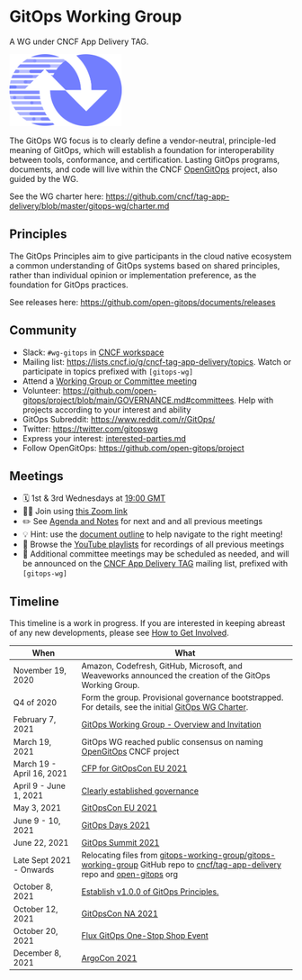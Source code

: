 # GitOps Working Group

A WG under CNCF App Delivery TAG.

<!-- markdownlint-disable MD033 -->
<p><img src="https://raw.githubusercontent.com/gitops-working-group/gitops-working-group/main/assets/logos/GWG/icon/color/gitopswg-icon-color.svg" alt="GitOps Working Group logo icon color" width="200"></p>

The GitOps WG focus is to clearly define a vendor-neutral, principle-led meaning of GitOps, which will establish a foundation for interoperability between tools, conformance, and certification.
Lasting GitOps programs, documents, and code will live within the CNCF [OpenGitOps](https://github.com/open-gitops) project, also guided by the WG.

See the WG charter here: <https://github.com/cncf/tag-app-delivery/blob/master/gitops-wg/charter.md>

## Principles

The GitOps Principles aim to give participants in the cloud native ecosystem a common understanding of GitOps systems based on shared principles, rather than individual opinion or implementation preference, as the foundation for GitOps practices.

See releases here: <https://github.com/open-gitops/documents/releases>

## Community

- Slack: `#wg-gitops` in [CNCF workspace](https://slack.cncf.io/)
- Mailing list: <https://lists.cncf.io/g/cncf-tag-app-delivery/topics>. Watch or participate in topics prefixed with `[gitops-wg]`
- Attend a [Working Group or Committee meeting](#meetings)
- Volunteer: <https://github.com/open-gitops/project/blob/main/GOVERNANCE.md#committees>. Help with projects according to your interest and ability
- GitOps Subreddit: <https://www.reddit.com/r/GitOps/>
- Twitter: <https://twitter.com/gitopswg>
- Express your interest: [interested-parties.md](./interested-parties.md)
- Follow OpenGitOps: <https://github.com/open-gitops/project>

## Meetings

- 🗓 1st & 3rd Wednesdays at [19:00 GMT](https://greenwichmeantime.com/time-gadgets/time-zone-converter/)
- 👩‍💻 Join using [this Zoom link](https://zoom.us/j/93779536510?pwd=TEFzbGRzREI3MVlkZmluemVkMEhHdz09)
- ✏️ See [Agenda and Notes](https://docs.google.com/document/d/1hxifmCdOV5_FbKloDJRWZQHq0ge-trXJKF-BgV4wHVk/) for next and and all previous meetings
- 💡 Hint: use the [document outline](https://support.google.com/docs/answer/6367684) to help navigate to the right meeting!
- 📼 Browse the [YouTube playlists](https://www.youtube.com/channel/UCI6iqYuuI4gZuOCZaks5i1g/playlists) for recordings of all previous meetings
- 📧 Additional committee meetings may be scheduled as needed, and will be announced on the [CNCF App Delivery TAG](https://github.com/cncf/tag-app-delivery) mailing list, prefixed with `[gitops-wg]`

## Timeline

This timeline is a work in progress.
If you are interested in keeping abreast of any new developments, please see [How to Get Involved](https://opengitops.dev/get-involved/).

| When | What |
| -- | -- |
| November 19, 2020 | Amazon, Codefresh, GitHub, Microsoft, and Weaveworks announced the creation of the GitOps Working Group. |
| Q4 of 2020 | Form the group. Provisional governance bootstrapped. For details, see the initial [GitOps WG Charter](https://docs.google.com/document/d/11EZfvB2FFI837nMmArnyv-wizsIJvc-4_xdgfoUXF4o/view). |
| February 7, 2021 | [GitOps Working Group - Overview and Invitation](https://archive.fosdem.org/2021/schedule/event/gitops_working_group/) |
| March 19, 2021 | GitOps WG reached public consensus on naming [OpenGitOps](https://github.com/open-gitops/project) CNCF project |
| March 19 - April 16, 2021 | [CFP for GitOpsCon EU 2021](https://docs.google.com/forms/d/e/1FAIpQLSeNahDbiEolx6WZmtxx4L65qmq7pZTX86nQAltq2uC12tCQYg/viewform) |
| April 9 - June 1, 2021 | [Clearly established governance](https://github.com/gitops-working-group/gitops-working-group/pull/125) |
| May 3, 2021 | [GitOpsCon EU 2021](https://www.youtube.com/playlist?list=PLXOML2VBdIo7xEp8Bo9kFB-d6tTlHK5Fk) |
| June 9 - 10, 2021 | [GitOps Days 2021](https://www.youtube.com/playlist?list=PL9lTuCFNLaD3bglbKKia5ELAoutBupygT) |
| June 22, 2021 | [GitOps Summit 2021](https://www.youtube.com/playlist?list=PL2KXbZ9-EY9TRND2YHxordGt8pOw5r45R) |
| Late Sept 2021 - Onwards | Relocating files from [gitops-working-group/gitops-working-group](https://github.com/gitops-working-group/gitops-working-group) GitHub repo to [cncf/tag-app-delivery](https://github.com/cncf/tag-app-delivery) repo and [open-gitops](https://github.com/open-gitops) org |
| October 8, 2021 | [Establish v1.0.0 of GitOps Principles.](https://github.com/open-gitops/documents/commit/d36cde829c6ef2c7e5cab662ab98a7173a591a49#diff-3ccada1969baf036efeb995c3b21539c68247d55453e8d748305d12f9a359b22) |
| October 12, 2021 | [GitOpsCon NA 2021](https://www.youtube.com/playlist?list=PLj6h78yzYM2O_aoiru-ZeyVT0VHdWglfZ) |
| October 20, 2021 | [Flux GitOps One-Stop Shop Event](https://fluxcd.io/blog/2021/11/november-2021-update/#gitops-one-stop-shop-event) |
| December 8, 2021 | [ArgoCon 2021](https://argoproj.github.io/argocon21/) |
